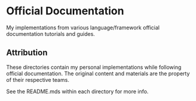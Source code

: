 # Official Documentation

My implementations from various language/framework official documentation tutorials and guides.

## Attribution

These directories contain my personal implementations while following official documentation. The original content and materials are the property of their respective teams.

See the README.mds within each directory for more info.
